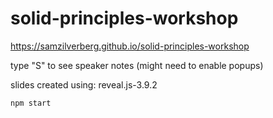 # solid-principles-workshop

https://samzilverberg.github.io/solid-principles-workshop

type "S" to see speaker notes (might need to enable popups)

slides created using: reveal.js-3.9.2

`npm start`
